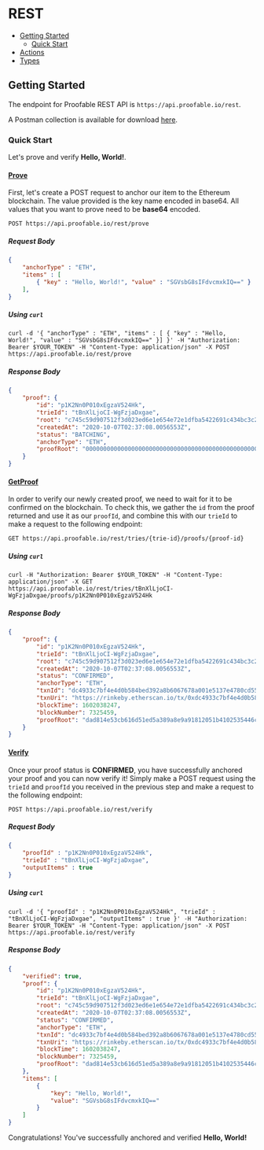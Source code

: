 # REST

- [Getting Started](#getting-started)
    - [Quick Start](#quick-start)
- [Actions](./actions.md)
- [Types](./types.md)

## Getting Started

The endpoint for Proofable REST API is `https://api.proofable.io/rest`.

A Postman collection is available for download [here](https://raw.githubusercontent.com/SouthbankSoftware/proofable/master/docs/rest/Proofable.postman_collection.json).

### Quick Start

Let's prove and verify **Hello, World!**.

#### [Prove](./actions.md#prove)

First, let's create a POST request to anchor our item to the Ethereum blockchain.
The value provided is the key name encoded in base64. All values that you want
to prove need to be **base64** encoded.
```
POST https://api.proofable.io/rest/prove
```

##### Request Body

```json
{
    "anchorType" : "ETH",
    "items" : [
        { "key" : "Hello, World!", "value" : "SGVsbG8sIFdvcmxkIQ==" }
    ],
}
```

##### Using `curl`

```
curl -d '{ "anchorType" : "ETH", "items" : [ { "key" : "Hello, World!", "value" : "SGVsbG8sIFdvcmxkIQ==" }] }' -H "Authorization: Bearer $YOUR_TOKEN" -H "Content-Type: application/json" -X POST https://api.proofable.io/rest/prove
```

##### Response Body

```json
{
    "proof": {
        "id": "p1K2Nn0P010xEgzaV524Hk",
        "trieId": "tBnXlLjoCI-WgFzjaDxgae",
        "root": "c745c59d907512f3d023ed6e1e654e72e1dfba5422691c434bc3c2432f1472dd",
        "createdAt": "2020-10-07T02:37:08.0056553Z",
        "status": "BATCHING",
        "anchorType": "ETH",
        "proofRoot": "0000000000000000000000000000000000000000000000000000000000000000"
    }
}
```

#### [GetProof](./actions.md#getproof)

In order to verify our newly created proof, we need to wait for it to be confirmed on the blockchain. To check this, we gather the `id` 
from the proof returned and use it as our `proofId`, and combine this with our `trieId` to make a request to the following
endpoint:

```
GET https://api.proofable.io/rest/tries/{trie-id}/proofs/{proof-id}
```

##### Using `curl`

```
curl -H "Authorization: Bearer $YOUR_TOKEN" -H "Content-Type: application/json" -X GET https://api.proofable.io/rest/tries/tBnXlLjoCI-WgFzjaDxgae/proofs/p1K2Nn0P010xEgzaV524Hk
```

##### Response Body

```json
{
    "proof": {
        "id": "p1K2Nn0P010xEgzaV524Hk",
        "trieId": "tBnXlLjoCI-WgFzjaDxgae",
        "root": "c745c59d907512f3d023ed6e1e654e72e1dfba5422691c434bc3c2432f1472dd",
        "createdAt": "2020-10-07T02:37:08.0056553Z",
        "status": "CONFIRMED",
        "anchorType": "ETH",
        "txnId": "dc4933c7bf4e4d0b584bed392a8b6067678a001e5137e4780cd55263377394a4",
        "txnUri": "https://rinkeby.etherscan.io/tx/0xdc4933c7bf4e4d0b584bed392a8b6067678a001e5137e4780cd55263377394a4",
        "blockTime": 1602038247,
        "blockNumber": 7325459,
        "proofRoot": "dad814e53cb616d51ed5a389a8e9a91812051b4102535446c4898131158ed916"
    }
}
```

#### [Verify](./actions.md#verify)

Once your proof status is **CONFIRMED**, you have successfully anchored your proof and you can now verify it! 
Simply make a POST request using the `trieId` and `proofId` you received in the previous step and make a request to the following endpoint:
 
```
POST https://api.proofable.io/rest/verify
```

##### Request Body

```json
{
    "proofId" : "p1K2Nn0P010xEgzaV524Hk",
    "trieId" : "tBnXlLjoCI-WgFzjaDxgae",
    "outputItems" : true
}
```

##### Using `curl`

```
curl -d '{ "proofId" : "p1K2Nn0P010xEgzaV524Hk", "trieId" : "tBnXlLjoCI-WgFzjaDxgae", "outputItems" : true }' -H "Authorization: Bearer $YOUR_TOKEN" -H "Content-Type: application/json" -X POST https://api.proofable.io/rest/verify
```

##### Response Body

```json
{
    "verified": true,
    "proof": {
        "id": "p1K2Nn0P010xEgzaV524Hk",
        "trieId": "tBnXlLjoCI-WgFzjaDxgae",
        "root": "c745c59d907512f3d023ed6e1e654e72e1dfba5422691c434bc3c2432f1472dd",
        "createdAt": "2020-10-07T02:37:08.0056553Z",
        "status": "CONFIRMED",
        "anchorType": "ETH",
        "txnId": "dc4933c7bf4e4d0b584bed392a8b6067678a001e5137e4780cd55263377394a4",
        "txnUri": "https://rinkeby.etherscan.io/tx/0xdc4933c7bf4e4d0b584bed392a8b6067678a001e5137e4780cd55263377394a4",
        "blockTime": 1602038247,
        "blockNumber": 7325459,
        "proofRoot": "dad814e53cb616d51ed5a389a8e9a91812051b4102535446c4898131158ed916"
    },
    "items": [
        {
            "key": "Hello, World!",
            "value": "SGVsbG8sIFdvcmxkIQ=="
        }
    ]
}
```

Congratulations! You've successfully anchored and verified **Hello, World!**